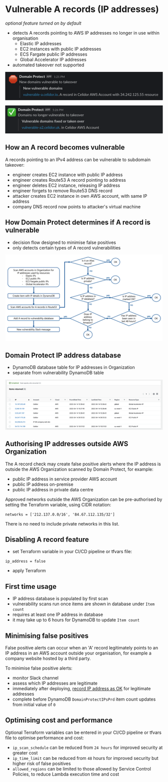 # Vulnerable A records (IP addresses)
*optional feature turned on by default*

* detects A records pointing to AWS IP addresses no longer in use within organisation
  * Elastic IP addresses
  * EC2 instances with public IP addresses
  * ECS Fargate public IP addresses
  * Global Accelerator IP addresses
* automated takeover not supported

![Alt text](assets/images/a-record-vulnerable.png?raw=true "Vulnerable A Record")

![Alt text](assets/images/a-record-fixed.png?raw=true "Fixed A Record")

## How an A record becomes vulnerable
A records pointing to an IPv4 address can be vulnerable to subdomain takeover:

* engineer creates EC2 instance with public IP address
* engineer creates Route53 A record pointing to address
* engineer deletes EC2 instance, releasing IP address
* engineer forgets to remove Route53 DNS record
* attacker creates EC2 instance in own AWS account, with same IP address
* company DNS record now points to attacker's virtual machine

## How Domain Protect determines if A record is vulnerable
* decision flow designed to minimise false positives
* only detects certain types of A record vulnerabilities

![Alt text](assets/images/a-record-decision-tree.png?raw=true "A Record decision tree")

## Domain Protect IP address database
* DynamoDB database table for IP addresses in Organization
* separate from vulnerability DynamoDB table

![Alt text](assets/images/ip-database.png?raw=true "IP Address database")

## Authorising IP addresses outside AWS Organization
The A record check may create false positive alerts where the IP address is outside the AWS Organization scanned by Domain Protect, for example:

* public IP address in service provider AWS account
* public IP address on-premise
* public IP address in private data centre

Approved networks outside the AWS Organization can be pre-authorised by setting the Terraform variable, using CIDR notation:

```
networks = ['212.137.0.0/16', '84.67.112.135/32']
```

There is no need to include private networks in this list.

## Disabling A record feature
* set Terraform variable in your CI/CD pipeline or tfvars file:
```
ip_address = false
```
* apply Terraform

## First time usage
* IP address database is populated by first scan
* vulnerability scans run once items are shown in database under `Item count`
* requires at least one IP address in database
* it may take up to 6 hours for DynamoDB to update `Item count`

## Minimising false positives
False positive alerts can occur when an 'A' record legitimately points
to an IP address in an AWS account outside your organisation,
for example a company website hosted by a third party.

To minimise false positive alerts:

* monitor Slack channel
* assess which IP addresses are legitimate
* immediately after deploying, [record IP address as OK](#record-ip-address-as-ok) for legitimate addresses
* complete before DynamoDB `DomainProtectIPsPrd` item count updates from initial value of `0`

## Optimising cost and performance
Optional Terraform variables can be entered in your CI/CD pipeline or tfvars file to optimise performance and cost:

* `ip_scan_schedule` can be reduced from `24 hours` for improved security at greater cost
* `ip_time_limit` can be reduced from `48` hours for improved security but higher risk of false positives
* `allowed_regions` can be limited to those allowed by Service Control Policies, to reduce Lambda execution time and cost
